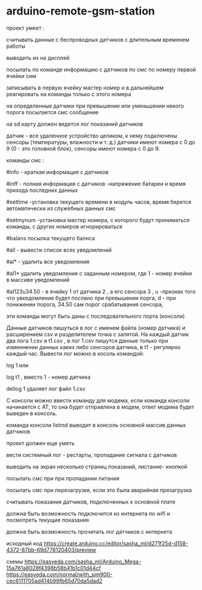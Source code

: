 # arduino-remote-gsm-station
проект  умеет :

считывать данные с беспроводных датчиков с длительным временем работы

выводить их на дисплей

посылать по команде информацию с датчиков по смс по номеру первой ячейки сим

записывать в первую ячейку мастер номер и в дальнейшем реагировать на команды только с этого номера

на определенные датчики при превышении или уменьшении некого порога посылается смс сообщение

на sd карту должен ведется лог показаний датчиков

датчик - все удаленное устройство целиком, к нему подключены сенсоры (температуры, влажности и т. д.)
датчики имеют номера с 0 до 9 (0 - это головной блок), сенсоры имеют номера с 0 до 9.

команды смс :

#info - краткая информация с датчиков

#inff - полная информация с датчиков -напряжение батареи и время прихода последних данных

#settime -установка текущего времени в модуль часов, время берется автоматически из служебных данных смс

#setmynum -установка мастер номера, с которого будут приниматься команды, с других номеров игнорироваться

#balans посылка текущего балнса


#all - вывести список всех уведомлений

#al*  - удалить все уведомления

#al1* удалить уведомление с заданным номером, где 1 - номер ячейки в массиве уведомлений

#al123u34.50 - в ячейку 1 от датчика 2 , а его сенсора 3 , u -признак того что увкедомление будет послано при превышении порга, d - при понижении порога, 34.50  сам порог срабатывания сенсора,

эти команды могут быть даны с последовательного порта (консоли)

Данные датчиков пишуться в лог с именем файла (номер датчика) и расширением csv и разделителем точка с запятой. 
На каждый датчик два лога 1.csv и t1.csv , в лог 1.csv пишутся данные только при изменнении данных каких либо сенсоров датчика, в t1 - регулярно каждый час.
Вывести лог можно в косоль командой:

log 1 или

log t1 , вместо 1 - номер датчика

dellog 1 удаляет лог файл 1.csv

С консоли можно ввести команду для модема, если команда консоли начинается с AT, то  она будет отправлена в модем, ответ модема будет выведен в консоль. 

команда консоли listmd выводит в консоль основной массив данных датчиков


проект должен еще уметь 

вести системный лог - рестарты, пропадание сигнала с датчиков

выводить на экран несколько страниц показаний, листание- кнопкой

посылать смс при при пропадании питания

посылать смс при перезагрузке, если это была аварийная презагрузка

считывать показания датчиков, подключенных к основной плате

должна быть возможность подключится из интернета по wifi и посмотреть текущие показания

должна быть возможность прочитать лог датчиков с интернета


исходный код
https://create.arduino.cc/editor/sasha_ml/d271f25d-d158-4372-87bb-69d778120403/preview

схемы
https://easyeda.com/sasha_ml/Arduino_Mega-15a761a8028f4398b58b41b1c01d44cf
https://easyeda.com/normal/with_sim900-cec6111705ad414b99fb65d70da5dad2




